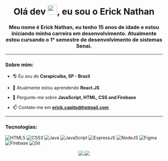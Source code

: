 <h1 align="center">Olá dev <img src="https://raw.githubusercontent.com/kaueMarques/kaueMarques/master/hi.gif" width="30px">, eu sou o Erick Nathan</h1>
<h3 align="center">Meu nome é Erick Nathan, eu tenho 15 anos de idade e estou iniciando minha carreira em desenvolvimento. Atualmente estou cursando o 1° semestre de desenvolvimento de sistemas Senai.</h3>

<hr>

<h3 align="left">Sobre mim:</h3>

- 🌎 Eu sou de **Carapicuíba, SP - Brazil**

- 🌱 Atualmente estou aprendendo **React.JS**

- 💬 Pergunte-me sobre **JavaScript, HTML, CSS and Firebase**

- 📫 Contate-me em **erick.capito@hotmail.com**

<hr>

<h3 align="left">Tecnologias:</h3>

  ![HTML5](https://img.shields.io/badge/HTML5-E34F26?style=for-the-badge&logo=html5&logoColor=white)
  ![CSS3](https://img.shields.io/badge/CSS3-1572B6?style=for-the-badge&logo=css3&logoColor=white)
  ![Java](https://img.shields.io/badge/Java-ED8B00?style=for-the-badge&logo=java&logoColor=white)
  ![JavaScript](https://img.shields.io/badge/JavaScript-F7DF1E?style=for-the-badge&logo=javascript&logoColor=black)
  ![ExpressJS](https://img.shields.io/badge/Express.js-404D59?style=for-the-badge&logo=express)
  ![NodeJS](https://img.shields.io/badge/Node.js-4EA94B?style=for-the-badge&logo=node-dot-js&logoColor=white)
  ![Figma](https://img.shields.io/badge/Figma-1abcfe?style=for-the-badge&logo=figma&logoColor=white)
  ![Firebase](https://img.shields.io/badge/Firebase-e6ac00?style=for-the-badge&logo=firebase&logoColor=white)
  ![Git](https://img.shields.io/badge/Git-f03c2e?style=for-the-badge&logo=git&logoColor=white)
  
  <div align="center">
    <a href="https://github.com/anuraghazra/github-readme-stats">
      <img align="center" src="https://github-readme-stats.vercel.app/api/top-langs?username=ericknathan&show_icons=true&locale=pt-br&layout=compact&theme=tokyonight&hide_border=true" />
    </a>
    <a href="https://github.com/anuraghazra/convoychat">
      <img align="center" src="https://github-readme-stats.vercel.app/api?username=ericknathan&show_icons=true&locale=pt-br&theme=tokyonight&hide_border=true" />
    </a>
  </div>
